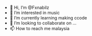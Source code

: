 - 👋 Hi, I’m @Fxnabilz
- 👀 I’m interested in music
- 🌱 I’m currently learning making ccode
- 💞️ I’m looking to collaborate on ...
- 📫 How to reach me malaysia

<!---
Fxnabilz/Fxnabilz is a ✨ special ✨ repository because its `README.md` (this file) appears on your GitHub profile.
You can click the Preview link to take a look at your changes.
--->

